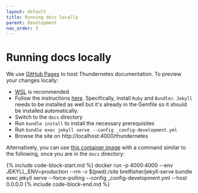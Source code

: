 ```yaml
---
layout: default
title: Running docs locally
parent: Development
nav_order: 3
---
```


# Running docs locally

We use [GitHub Pages](https://docs.github.com/en/pages) to host Thundernetes documentation. To preview your changes locally:

- [WSL](https://docs.microsoft.com/en-us/windows/wsl/install) is recommended
- Follow the instructions [here](https://docs.github.com/en/pages/setting-up-a-github-pages-site-with-jekyll/testing-your-github-pages-site-locally-with-jekyll). Specifically, install `Ruby` and `Bundler`. `Jekyll` needs to be installed as well but it's already in the Gemfile so it should be installed automatically.
- Switch to the `docs` directory
- Run `bundle install` to install the necessary prerequisites
- Run `bundle exec jekyll serve --config _config-development.yml`
- Browse the site on http://localhost:4000/thundernetes

Alternatively, you can use [this container image](https://github.com/BretFisher/jekyll-serve) with a command similar to the following, once you are in the `docs` directory:

{% include code-block-start.md %}
docker run -p 4000:4000 --env JEKYLL_ENV=production --rm -v $(pwd):/site bretfisher/jekyll-serve bundle exec jekyll serve --force-polling --config _config-development.yml --host 0.0.0.0
{% include code-block-end.md %}
